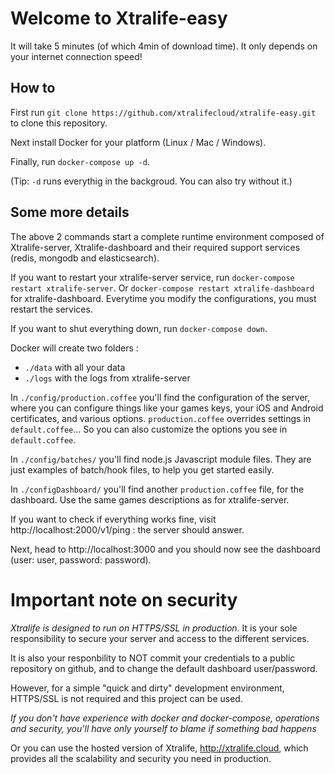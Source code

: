# Welcome to Xtralife-easy

It will take 5 minutes (of which 4min of download time). It only depends on your internet connection speed!

## How to

First run `git clone https://github.com/xtralifecloud/xtralife-easy.git` to clone this repository.

Next install Docker for your platform (Linux / Mac / Windows).

Finally, run `docker-compose up -d`.

(Tip: `-d` runs everythig in the backgroud. You can also try without it.) 

## Some more details

The above 2 commands start a complete runtime environment composed of Xtralife-server, Xtralife-dashboard and their required support services 
(redis, mongodb and elasticsearch).

If you want to restart your xtralife-server service, run `docker-compose restart xtralife-server`.
Or `docker-compose restart xtralife-dashboard` for xtralife-dashboard.
Everytime you modify the configurations, you must restart the services. 

If you want to shut everything down, run `docker-compose down`.

Docker will create two folders :

- `./data` with all your data
- `./logs` with the logs from xtralife-server

In `./config/production.coffee` you'll find the configuration of the server, where you can configure things like
your games keys, your iOS and Android certificates, and various options. `production.coffee` overrides settings in
`default.coffee`... So you can also customize the options you see in `default.coffee`.

In `./config/batches/` you'll find node.js Javascript module files. They are just examples of batch/hook files,
 to help you get started easily.

In `./configDashboard/` you'll find another `production.coffee` file, for the dashboard. Use the same games descriptions
 as for xtralife-server.
 
If you want to check if everything works fine, visit http://localhost:2000/v1/ping : the server should answer.

Next, head to http://localhost:3000 and you should now see the dashboard (user: user, password: password).

# Important note on security

*Xtralife is designed to run on HTTPS/SSL in production*. It is your sole responsibility to secure your server and access to the
different services.

It is also your responbility to NOT commit your credentials to a public repository on github, and to change the default
dashboard user/password.

However, for a simple "quick and dirty" development environment, HTTPS/SSL is not required and this project can be used.

*If you don't have experience with docker and docker-compose, operations and security, you'll have only yourself to blame
if something bad happens*

Or you can use the hosted version of Xtralife, http://xtralife.cloud, which provides all the scalability and security
you need in production.